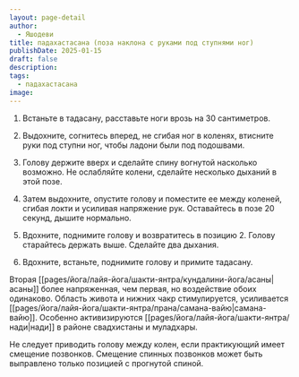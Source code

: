 ```yaml
---
layout: page-detail
author:
  - Яшодеви
title: падахастасана (поза наклона с руками под ступнями ног)
publishDate: 2025-01-15
draft: false
description: 
tags:
  - падахастасана
image:
---
```

1. Встаньте в тадасану, расставьте ноги врозь на 30 сантиметров. 

2. Выдохните, согнитесь вперед, не сгибая ног в коленях, втисните руки под ступни ног, чтобы ладони были под подошвами. 

3. Голову держите вверх и сделайте спину вогнутой насколько возможно. Не ослабляйте колени, сделайте несколько дыханий в этой позе. 

4. Затем выдохните, опустите голову и поместите ее между коленей, сгибая локти и усиливая напряжение рук. Оставайтесь в позе 20 секунд, дышите нормально. 

5. Вдохните, поднимите голову и возвратитесь в позицию 2. Голову старайтесь держать выше. Сделайте два дыхания. 

6. Вдохните, встаньте, поднимите голову и примите тадасану. 

Вторая [[pages/йога/лайя-йога/шакти-янтра/кундалини-йога/асаны|асаны]] более напряженная, чем первая, но воздействие обоих одинаково. Область живота и нижних чакр стимулируется, усиливается [[pages/йога/лайя-йога/шакти-янтра/прана/самана-вайю|самана-вайю]]. Особенно активизируются [[pages/йога/лайя-йога/шакти-янтра/нади|нади]] в районе свадхистаны и муладхары. 

Не следует приводить голову между колен, если практикующий имеет смещение позвонков. Смещение спинных позвонков может быть выправлено только позицией с прогнутой спиной.